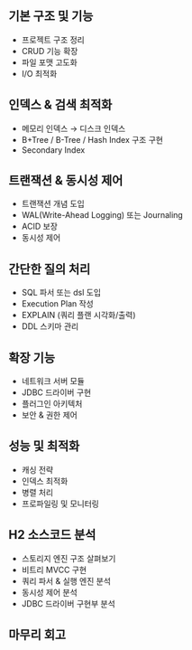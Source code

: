 ## 기본 구조 및 기능
- 프로젝트 구조 정리
- CRUD 기능 확장
- 파일 포맷 고도화
- I/O 최적화 
## 인덱스 & 검색 최적화
- 메모리 인덱스 → 디스크 인덱스
- B+Tree / B-Tree / Hash Index 구조 구현
- Secondary Index
## 트랜잭션 & 동시성 제어
- 트랜잭션 개념 도입
- WAL(Write-Ahead Logging) 또는 Journaling
- ACID 보장
- 동시성 제어 
## 간단한 질의 처리
- SQL 파서 또는 dsl 도입
- Execution Plan 작성
- EXPLAIN (쿼리 플랜 시각화/출력)
- DDL 스키마 관리
## 확장 기능
- 네트워크 서버 모듈
- JDBC 드라이버 구현
- 플러그인 아키텍처
- 보안 & 권한 제어
## 성능 및 최적화
- 캐싱 전략
- 인덱스 최적화
- 병렬 처리
- 프로파일링 및 모니터링
## H2 소스코드 분석
- 스토리지 엔진 구조 살펴보기
- 비트리 MVCC 구현
- 쿼리 파서 & 실행 엔진 분석
- 동시성 제어 분석
- JDBC 드라이버 구현부 분석
## 마무리 회고